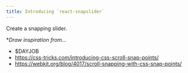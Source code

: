 ```yaml
---
title: Introducing `react-snapslider`
---
```


Create a snapping slider.

**Draw inspiration from...*

 * $DAYJOB
 * https://css-tricks.com/introducing-css-scroll-snap-points/
 * https://webkit.org/blog/4017/scroll-snapping-with-css-snap-points/
